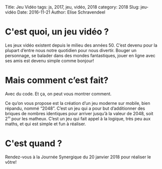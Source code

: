 Title: Jeu Vidéo
tags: js, 2017, jeu, vidéo, 2018
category: 2018
Slug: jeu-vidéo
Date: 2016-11-21
Author: Elise Schravendeel

# C'est quoi, un jeu vidéo ?
Les jeux vidéo existent depuis le milieu des années 50. C’est devenu pour la plupart d’entre
nous notre quotidien pour nous divertir. Bouger un personnage, se balader dans des mondes
fantastiques, jouer en ligne avec ses amis est devenu simple comme bonjour!

# Mais comment c’est fait?

Avec du code. Et ça, on peut vous montrer comment.  

Ce qu’on vous propose est la création d’un jeu moderne sur mobile, bien répandu, nommé “2048”.
C’est un jeu qui a pour but d’additionner des briques de nombres identiques pour arriver
jusqu’à la valeur de 2048, soit 2¹¹ pour les matheux. C’est un jeu qui fait appel à la logique,
très peu aux maths, et qui est simple et fun à réaliser.

# C'est quand ?

Rendez-vous à la Journée Synergique du 20 janvier 2018 pour réaliser le vôtre!
